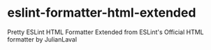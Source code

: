 # eslint-formatter-html-extended
Pretty ESLint HTML Formatter Extended from ESLint's Official HTML formatter by JulianLaval
